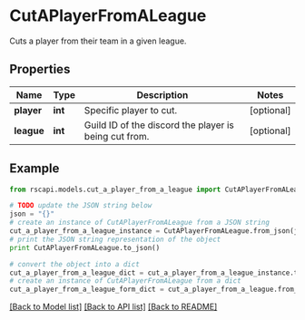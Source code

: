# CutAPlayerFromALeague

Cuts a player from their team in a given league.

## Properties
Name | Type | Description | Notes
------------ | ------------- | ------------- | -------------
**player** | **int** | Specific player to cut. | [optional] 
**league** | **int** | Guild ID of the discord the player is being cut from. | [optional] 

## Example

```python
from rscapi.models.cut_a_player_from_a_league import CutAPlayerFromALeague

# TODO update the JSON string below
json = "{}"
# create an instance of CutAPlayerFromALeague from a JSON string
cut_a_player_from_a_league_instance = CutAPlayerFromALeague.from_json(json)
# print the JSON string representation of the object
print CutAPlayerFromALeague.to_json()

# convert the object into a dict
cut_a_player_from_a_league_dict = cut_a_player_from_a_league_instance.to_dict()
# create an instance of CutAPlayerFromALeague from a dict
cut_a_player_from_a_league_form_dict = cut_a_player_from_a_league.from_dict(cut_a_player_from_a_league_dict)
```
[[Back to Model list]](../README.md#documentation-for-models) [[Back to API list]](../README.md#documentation-for-api-endpoints) [[Back to README]](../README.md)


